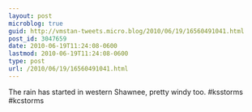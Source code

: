 ```yaml
---
layout: post
microblog: true
guid: http://vmstan-tweets.micro.blog/2010/06/19/16560491041.html
post_id: 3047659
date: 2010-06-19T11:24:08-0600
lastmod: 2010-06-19T11:24:08-0600
type: post
url: /2010/06/19/16560491041.html
---
```

The rain has started in western Shawnee, pretty windy too. #ksstorms #kcstorms
